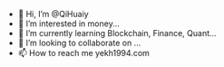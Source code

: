 - 👋 Hi, I’m @QiHuaiy
- 👀 I’m interested in money...
- 🌱 I’m currently learning Blockchain, Finance, Quant...
- 💞️ I’m looking to collaborate on ...
- 📫 How to reach me yekh1994.com

<!---
QiHuaiy/QiHuaiy is a ✨ special ✨ repository because its `README.md` (this file) appears on your GitHub profile.
You can click the Preview link to take a look at your changes.
--->
